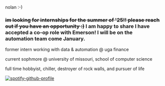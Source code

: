 nolan :-)

 ### ~~**im looking for internships for the summer of '25!!** please reach out if you have an opportunity :)~~ I am happy to share I have accepted a co-op role with Emerson! I will be on the automation team come January.

former intern working with data & automation @ uga finance 

current sophmore @ university of missouri, school of computer science

full time hobbyist, chiller, destroyer of rock walls, and pursuer of life

[![spotify-github-profile](https://spotify-github-profile.kittinanx.com/api/view?uid=dingledong2&cover_image=true&theme=default&show_offline=false&background_color=121212&interchange=false)](https://github.com/kittinan/spotify-github-profile)
<!---
nnnolan/nnnolan is a ✨ special ✨ repository because its `README.md` (this file) appears on your GitHub profile.
You can click the Preview link to take a look at your changes.
--->
